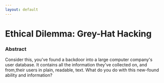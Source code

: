 ```yaml
---
layout: default
---
```


# Ethical Dilemma: Grey-Hat Hacking

<div class="jumbotron">
  <h3>Abstract</h3>
  <p>Consider this, you've found a backdoor into a large computer company's user database. It contains all the information they've collected on, and from,their users in plain, readable, text. What do you do with this new-found ability and information?</p>
</div>
